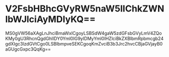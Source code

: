 # V2FsbHBhcGVyRW5naW5lIChkZWNlbWJlciAyMDIyKQ==




MS0gVW56aXAgLnJhciBmaWxlCgoyLSBSdW4gaW5zdGFsbGVyLmV4ZQoKMy0gU3RhcnQgdGhlIDY0Yml0IG9yIDMyYml0IHZlciBkZXBlbmRpbmcgb24gdXIgc3lzdGVtCgo0LSBlbmpveSEKCgoqKmZvciB3b3Jrc2hvcCBjaGVjayB0aGUgcGxpc3QqKg==

